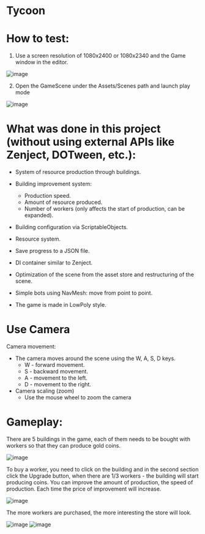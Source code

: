 # **Tycoon**

# **How to test:**
1. Use a screen resolution of 1080x2400 or 1080x2340 and the Game window in the editor.

![image](https://github.com/user-attachments/assets/14e6a8ad-e9de-4f1d-8334-5c08d130919f)

2. Open the GameScene under the Assets/Scenes path and launch play mode
 
![image](https://github.com/user-attachments/assets/df2ca668-42e3-4bab-acbb-0e3205295f47)

# **What was done in this project (without using external APIs like Zenject, DOTween, etc.):**

- System of resource production through buildings.

- Building improvement system:
  - Production speed.
  - Amount of resource produced.
  - Number of workers (only affects the start of production, can be expanded).

- Building configuration via ScriptableObjects.

- Resource system.

- Save progress to a JSON file.

- DI container similar to Zenject.

- Optimization of the scene from the asset store and restructuring of the scene.

- Simple bots using NavMesh: move from point to point.

- The game is made in LowPoly style.

# **Use Camera**

Camera movement:

- The camera moves around the scene using the W, A, S, D keys.
  - W - forward movement.
  - S - backward movement.
  - A - movement to the left.
  - D - movement to the right.
- Camera scaling (zoom)
  - Use the mouse wheel to zoom the camera
 
# **Gameplay:**
There are 5 buildings in the game, each of them needs to be bought with workers so that they can produce gold coins. 

![image](https://github.com/user-attachments/assets/56d9f690-b67d-47ba-9df8-3afca2be54c5)

To buy a worker, you need to click on the building and in the second section click the Upgrade button, when there are 1/3 workers - the building will start producing coins.
You can improve the amount of production, the speed of production. Each time the price of improvement will increase.

![image](https://github.com/user-attachments/assets/396b68f7-3a2e-4a41-bc4c-ff18b0a49e29)

The more workers are purchased, the more interesting the store will look.

![image](https://github.com/user-attachments/assets/4841c12e-784f-4175-9200-93bcff4b837a) ![image](https://github.com/user-attachments/assets/2ae8281c-bdaa-4e02-a2ed-fafb9f81c442)
